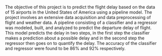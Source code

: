 The objective of this project is to predict the flight delay based on the data of 15
airports in the United States of America using a pipeline model.
The project involves an extensive data acquisition and data preprocessing of
flight and weather data. A pipeline consisting of a classifier and a regressor
was modeled, built, and analyzed to predict the departure delay of flight. This
model predicts the delay in two steps, in the first step the classifier makes a
prediction about a possible delay and in the second step the regressor then goes
on to quantify the delay. The accuracy of the classifier and regressor were found
to be 86% and 92% respectively.
